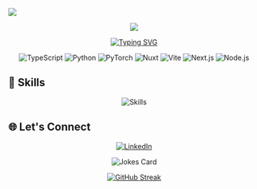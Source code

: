 ![](https://komarev.com/ghpvc/?username=itp2023)
<div align="center">
  <img src="https://capsule-render.vercel.app/api?type=transparent&height=300&color=green&text=Ihab%20Patel&animation=blink&fontColor=4682B4" />
</div>

<div align="center">

  [![Typing SVG](https://readme-typing-svg.herokuapp.com?font=Fira+Code&pause=1000&center=true&width=435&lines=Hey+There!;ML+Engineer)](https://git.io/typing-svg)
</div>

<p align="center">
  <img src="https://img.shields.io/badge/TypeScript-007ACC?style=for-the-badge&logo=typescript&logoColor=white" alt="TypeScript" />
  <img src="https://img.shields.io/badge/Python-blue?style=for-the-badge&logo=python&logoColor=white" alt="Python" />
  <img src="https://img.shields.io/badge/PyTorch-FFA500?style=for-the-badge&logo=pytorch&logoColor=white" alt="PyTorch" />
  <img src="https://img.shields.io/badge/Nuxt-000000?style=for-the-badge&logo=nuxt&logoColor=42b883" alt="Nuxt" />
  <img src="https://img.shields.io/badge/Vite-646CFF?style=for-the-badge&logo=vite&logoColor=fff" alt="Vite" />
  <img src="https://img.shields.io/badge/Next.js-000000?style=for-the-badge&logo=next.js&logoColor=white" alt="Next.js" />
  <img src="https://img.shields.io/badge/Node.js-43853D?style=for-the-badge&logo=node.js&logoColor=white" alt="Node.js" />
</p>

## 🌟 Skills

<p align="center">
  <img src="https://skillicons.dev/icons?i=js,ts,py,flutter,vite,nextjs,nuxt,vue,react,nodejs,supabase,tailwind,git,github,aws,azure&perline=20" alt="Skills" />
</p>


## 🌐 Let's Connect

<p align="center">
  <a href="https://www.linkedin.com/in/ihab-p-961430224/"><img src="https://img.shields.io/badge/Linkedin-blue?style=for-the-badge&logo=linkedin&logoColor=white" alt="LinkedIn" /></a>
</p>


<div align="center">
  <img src="https://readme-jokes.vercel.app/api" alt="Jokes Card" />
</div>

<div align="center">

  [![GitHub Streak](https://streak-stats.demolab.com/?user=ITP2023)](https://git.io/streak-stats)
</div>

